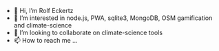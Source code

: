 - 👋 Hi, I’m Rolf Eckertz
- 👀 I’m interested in node.js, PWA, sqlite3, MongoDB, OSM gamification and climate-science
- 💞️ I’m looking to collaborate on climate-science tools
- 📫 How to reach me ...

<!---
reckertz/reckertz is a ✨ special ✨ repository because its `README.md` (this file) appears on your GitHub profile.
You can click the Preview link to take a look at your changes.
--->
